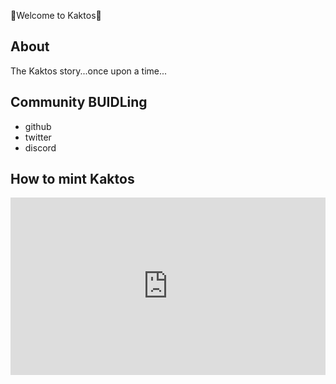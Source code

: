  🌵Welcome to Kaktos🌵

## About

The Kaktos story...once upon a time...



## Community BUIDLing

- github
- twitter
- discord

## How to mint Kaktos

<div style="padding:56.25% 0 0 0;position:relative;"><iframe src="https://player.vimeo.com/video/674199171?h=f3bb3dc370&amp;badge=0&amp;autopause=0&amp;player_id=0&amp;app_id=58479" frameborder="0" allow="autoplay; fullscreen; picture-in-picture" allowfullscreen style="position:absolute;top:0;left:0;width:100%;height:100%;" title="CryptoKaktosVideo.webm"></iframe></div><script src="https://player.vimeo.com/api/player.js"></script>
